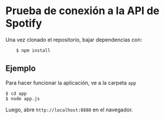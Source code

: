 # Prueba de conexión a la API de Spotify

Una vez clonado el repositorio, bajar dependencias con:

		$ npm install

## Ejemplo
Para hacer funcionar la aplicación, ve a la carpeta `app`

    $ cd app
    $ node app.js

Luego, abre `http://localhost:8888` en el navegador.
